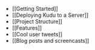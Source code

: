 * [[Getting Started]]
* [[Deploying Kudu to a Server]]
* [[Project Structure]]
* [[Features]]
* [[Cool user tweets]]
* [[Blog posts and screencasts]]
